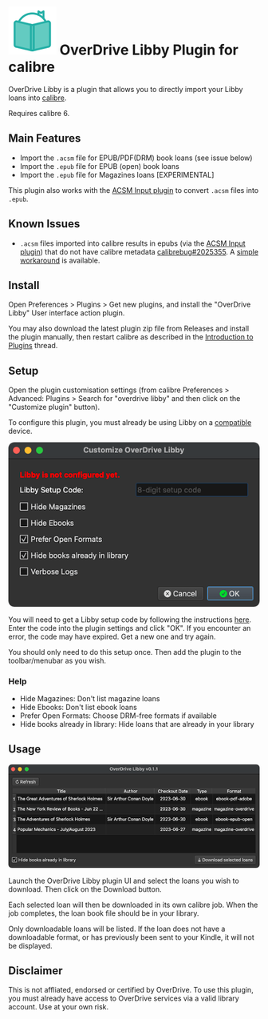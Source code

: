 # ![main](calibre-plugin/images/plugin.svg) OverDrive Libby Plugin for calibre

OverDrive Libby is a plugin that allows you to directly import your Libby loans into [calibre](https://calibre-ebook.com/).

Requires calibre 6.

## Main Features

- Import the `.acsm` file for EPUB/PDF(DRM) book loans (see issue below)
- Import the `.epub` file for EPUB (open) book loans
- Import the `.epub` file for Magazines loans \[EXPERIMENTAL\]

This plugin also works with the [ACSM Input plugin](https://github.com/Leseratte10/acsm-calibre-plugin/) to convert `.acsm` files into `.epub`.

## Known Issues

- `.acsm` files imported into calibre results in epubs (via the [ACSM Input plugin](https://github.com/Leseratte10/acsm-calibre-plugin/issues/56)) that do not have calibre metadata [calibrebug#2025355](https://bugs.launchpad.net/calibre/+bug/2025355). A [simple workaround](https://github.com/ping/libby-calibre-plugin/issues/1) is available.

## Install

Open Preferences > Plugins > Get new plugins, and install the "OverDrive Libby" User interface action plugin.

You may also download the latest plugin zip file from Releases and install the plugin manually, then restart calibre as described in the [Introduction to Plugins](https://www.mobileread.com/forums/showthread.php?t=118680) thread. 

## Setup

Open the plugin customisation settings (from calibre Preferences > Advanced: Plugins > Search for "overdrive libby" and then click on the "Customize plugin" button).

To configure this plugin, you must already be using Libby on a [compatible](https://help.libbyapp.com/en-us/6105.htm) device.

![settings](images/settings.png)

You will need to get a Libby setup code by following the instructions [here](https://help.libbyapp.com/en-us/6070.htm). Enter the code into the plugin settings and click "OK". If you encounter an error, the code may have expired. Get a new one and try again.

You should only need to do this setup once. Then add the plugin to the toolbar/menubar as you wish.

### Help

- Hide Magazines: Don't list magazine loans
- Hide Ebooks: Don't list ebook loans
- Prefer Open Formats: Choose DRM-free formats if available
- Hide books already in library: Hide loans that are already in your library

## Usage

![main](images/main.png)

Launch the OverDrive Libby plugin UI and select the loans you wish to download. Then click on the Download button.

Each selected loan will then be downloaded in its own calibre job. When the job completes, the loan book file should be in your library.

Only downloadable loans will be listed. If the loan does not have a downloadable format, or has previously been sent to your Kindle, it will not be displayed.

## Disclaimer

This is not affliated, endorsed or certified by OverDrive. To use this plugin, you must already have access to OverDrive services via a valid library account. Use at your own risk.
